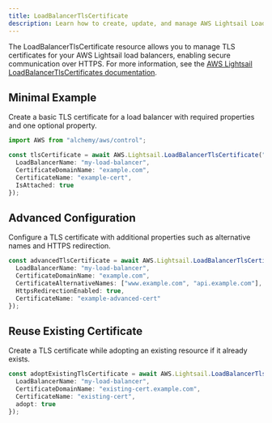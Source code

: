 ```yaml
---
title: LoadBalancerTlsCertificate
description: Learn how to create, update, and manage AWS Lightsail LoadBalancerTlsCertificates using Alchemy Cloud Control.
---
```



The LoadBalancerTlsCertificate resource allows you to manage TLS certificates for your AWS Lightsail load balancers, enabling secure communication over HTTPS. For more information, see the [AWS Lightsail LoadBalancerTlsCertificates documentation](https://docs.aws.amazon.com/lightsail/latest/userguide/).

## Minimal Example

Create a basic TLS certificate for a load balancer with required properties and one optional property.

```ts
import AWS from "alchemy/aws/control";

const tlsCertificate = await AWS.Lightsail.LoadBalancerTlsCertificate("myTlsCertificate", {
  LoadBalancerName: "my-load-balancer",
  CertificateDomainName: "example.com",
  CertificateName: "example-cert",
  IsAttached: true
});
```

## Advanced Configuration

Configure a TLS certificate with additional properties such as alternative names and HTTPS redirection.

```ts
const advancedTlsCertificate = await AWS.Lightsail.LoadBalancerTlsCertificate("advancedTlsCertificate", {
  LoadBalancerName: "my-load-balancer",
  CertificateDomainName: "example.com",
  CertificateAlternativeNames: ["www.example.com", "api.example.com"],
  HttpsRedirectionEnabled: true,
  CertificateName: "example-advanced-cert"
});
```

## Reuse Existing Certificate

Create a TLS certificate while adopting an existing resource if it already exists.

```ts
const adoptExistingTlsCertificate = await AWS.Lightsail.LoadBalancerTlsCertificate("adoptTlsCertificate", {
  LoadBalancerName: "my-load-balancer",
  CertificateDomainName: "existing-cert.example.com",
  CertificateName: "existing-cert",
  adopt: true
});
```
